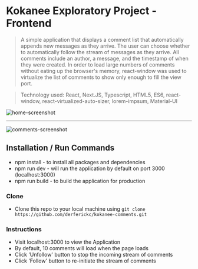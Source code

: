 # Kokanee Exploratory Project - Frontend

> A simple application that displays a comment list that automatically appends new messages as they arrive. The user can choose whether to automatically follow the stream of messages as they arrive. All comments include an author, a message, and the timestamp of when they were created. In order to load large numbers of comments without eating up the browser's memory, react-window was used to virtualize the list of comments to show only enough to fill the view port.

> Technology used: React, Next.JS, Typescript, HTML5, ES6, react-window, react-virtualized-auto-sizer, lorem-impsum, Material-UI

<img src="https://firebasestorage.googleapis.com/v0/b/pixabay-search-app.appspot.com/o/screenshot-home.png?alt=media&token=2504f115-ea55-4a17-9c5d-287a5f60d806" title="home-screenshot" alt="home-screenshot">

---

<img src="https://firebasestorage.googleapis.com/v0/b/pixabay-search-app.appspot.com/o/screenshot-comments.png?alt=media&token=f373d216-4656-479b-b0d5-1c0adeee8284" title="comments-screenshot" alt="comments-screenshot">

## Installation / Run Commands

- npm install - to install all packages and dependencies
- npm run dev - will run the application by default on port 3000 (localhost:3000)
- npm run build - to build the application for production

### Clone

- Clone this repo to your local machine using `git clone https://github.com/derferickc/kokanee-comments.git`

### Instructions

- Visit localhost:3000 to view the Application
- By default, 10 comments will load when the page loads
- Click 'Unfollow' button to stop the incoming stream of comments
- Click 'Follow' button to re-initiate the stream of comments